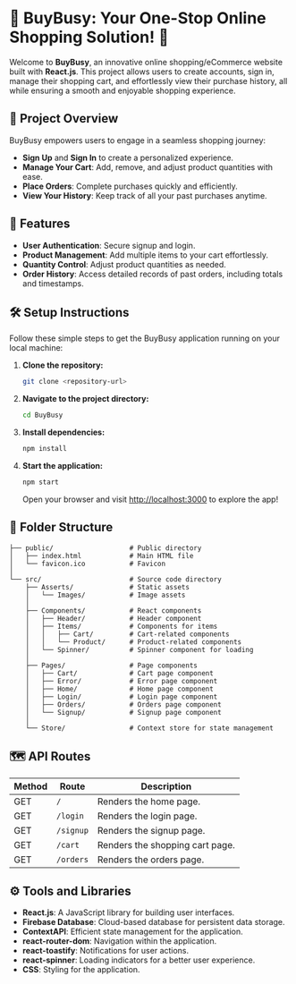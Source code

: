 # 🌟 BuyBusy: Your One-Stop Online Shopping Solution! 🛒

Welcome to **BuyBusy**, an innovative online shopping/eCommerce website built with **React.js**. 
This project allows users to create accounts, sign in, manage their shopping cart, and effortlessly view their purchase history, all while ensuring a smooth and enjoyable shopping experience.

## 🎉 Project Overview

BuyBusy empowers users to engage in a seamless shopping journey:
- **Sign Up** and **Sign In** to create a personalized experience.
- **Manage Your Cart**: Add, remove, and adjust product quantities with ease.
- **Place Orders**: Complete purchases quickly and efficiently.
- **View Your History**: Keep track of all your past purchases anytime.

## 🚀 Features

- **User Authentication**: Secure signup and login.
- **Product Management**: Add multiple items to your cart effortlessly.
- **Quantity Control**: Adjust product quantities as needed.
- **Order History**: Access detailed records of past orders, including totals and timestamps.

## 🛠️ Setup Instructions

Follow these simple steps to get the BuyBusy application running on your local machine:

1. **Clone the repository:**
   ```bash
   git clone <repository-url>
   ```

2. **Navigate to the project directory:**
   ```bash
   cd BuyBusy
   ```

3. **Install dependencies:**
   ```bash
   npm install
   ```

4. **Start the application:**
   ```bash
   npm start
   ```
   Open your browser and visit [http://localhost:3000](http://localhost:3000) to explore the app!

## 📁 Folder Structure

    ├── public/                   # Public directory
    │   ├── index.html            # Main HTML file
    │   └── favicon.ico           # Favicon
    │
    └── src/                      # Source code directory
        ├── Asserts/              # Static assets
        │   └── Images/           # Image assets
        │
        ├── Components/           # React components
        │   ├── Header/           # Header component
        │   ├── Items/            # Components for items
        │   │   ├── Cart/         # Cart-related components
        │   │   └── Product/      # Product-related components
        │   └── Spinner/          # Spinner component for loading
        │
        ├── Pages/                # Page components
        │   ├── Cart/             # Cart page component
        │   ├── Error/            # Error page component
        │   ├── Home/             # Home page component
        │   ├── Login/            # Login page component
        │   ├── Orders/           # Orders page component
        │   └── Signup/           # Signup page component
        │
        └── Store/                # Context store for state management

## 🗺️ API Routes

| Method | Route                        | Description                                       |
|--------|------------------------------|---------------------------------------------------|
| GET    | `/`                          | Renders the home page.                            |
| GET    | `/login`                     | Renders the login page.                           |
| GET    | `/signup`                    | Renders the signup page.                          |
| GET    | `/cart`                      | Renders the shopping cart page.                   |
| GET    | `/orders`                    | Renders the orders page.                          |


## ⚙️ Tools and Libraries

- **React.js**: A JavaScript library for building user interfaces.
- **Firebase Database**: Cloud-based database for persistent data storage.
- **ContextAPI**: Efficient state management for the application.
- **react-router-dom**: Navigation within the application.
- **react-toastify**: Notifications for user actions.
- **react-spinner**: Loading indicators for a better user experience.
- **CSS**: Styling for the application.

